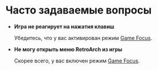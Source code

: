 # Часто задаваемые вопросы

- **Игра не реагирует на нажатия клавиш**

  Убедитесь, что у вас активирован режим [Game Focus](./retroarch/keybinds.md#game-focus).

- **Не могу открыть меню RetroArch из игры**
  
  Скорее всего, у вас включен режим [Game Focus](./retroarch/keybinds.md#game-focus).